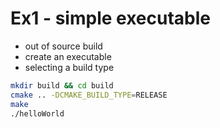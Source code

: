 Ex1 - simple executable
=======================

* out of source build
* create an executable
* selecting a build type

```sh
mkdir build && cd build
cmake .. -DCMAKE_BUILD_TYPE=RELEASE
make
./helloWorld
```
